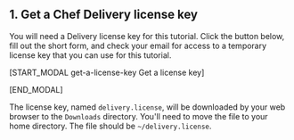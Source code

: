 ## 1. Get a Chef Delivery license key

You will need a Delivery license key for this tutorial. Click the button below, fill out the short form, and check your email for access to a temporary license key that you can use for this tutorial.

[START_MODAL get-a-license-key Get a license key]

<script src="//app-sj05.marketo.com/js/forms2/js/forms2.min.js"></script>
<form id="mktoForm_1438"></form>
<script>MktoForms2.loadForm("//app-sj05.marketo.com", "255-VFB-268", 1438);</script>

[END_MODAL]

The license key, named <code class="file-path">delivery.license</code>, will be downloaded by your web browser to the <code class="file-path">Downloads</code> directory. You'll need to move the file to your home directory. The file should be <code class="file-path">~/delivery.license</code>.
